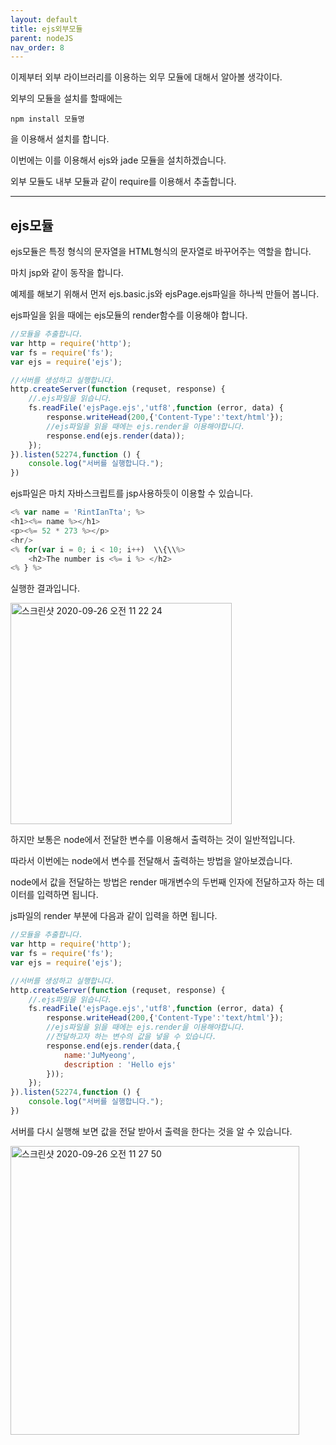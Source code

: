 ```yaml
---
layout: default
title: ejs외부모듈
parent: nodeJS
nav_order: 8
---
```


이제부터 외부 라이브러리를 이용하는 외무 모듈에 대해서 알아볼 생각이다.

외부의 모듈을 설치를 할때에는 

    npm install 모듈명

을 이용해서 설치를 합니다.

이번에는 이를 이용해서 ejs와 jade 모듈을 설치하겠습니다.

외부 모듈도 내부 모듈과 같이 require를 이용해서 추출합니다.

---

## ejs모듈

ejs모듈은 특정 형식의 문자열을 HTML형식의 문자열로 바꾸어주는 역할을 합니다.

마치 jsp와 같이 동작을 합니다.

예제를 해보기 위해서 먼저 ejs.basic.js와 ejsPage.ejs파일을 하나씩 만들어 봅니다.

ejs파일을 읽을 때에는 ejs모듈의 render함수를 이용해야 합니다.

```js
//모듈을 추출합니다.
var http = require('http');
var fs = require('fs');
var ejs = require('ejs');

//서버를 생성하고 실행합니다.
http.createServer(function (requset, response) {
    //.ejs파일을 읽습니다.
    fs.readFile('ejsPage.ejs','utf8',function (error, data) {
        response.writeHead(200,{'Content-Type':'text/html'});
        //ejs파일을 읽을 때에는 ejs.render을 이용해야합니다.
        response.end(ejs.render(data));
    });
}).listen(52274,function () {
    console.log("서버를 실행합니다.");
})
```

ejs파일은 마치 자바스크립트를 jsp사용하듯이 이용할 수 있습니다.

```js
<% var name = 'RintIanTta'; %>
<h1><%= name %></h1>
<p><%= 52 * 273 %></p>
<hr/>
<% for(var i = 0; i < 10; i++)  \\{\\%>
    <h2>The number is <%= i %> </h2>
<% } %>
```

실행한 결과입니다.

<img width="354" alt="스크린샷 2020-09-26 오전 11 22 24" src="https://user-images.githubusercontent.com/16849874/94328061-8eb6db80-ffea-11ea-96e2-73c3649358c8.png">

하지만 보통은 node에서 전달한 변수를 이용해서 출력하는 것이 일반적입니다.

따라서 이번에는 node에서 변수를 전달해서 출력하는 방법을 알아보겠습니다.

node에서 값을 전달하는 방법은 render 매개변수의 두번째 인자에 전달하고자 하는 데이터를 입력하면 됩니다.

js파일의 render 부분에 다음과 같이 입력을 하면 됩니다.

```js
//모듈을 추출합니다.
var http = require('http');
var fs = require('fs');
var ejs = require('ejs');

//서버를 생성하고 실행합니다.
http.createServer(function (requset, response) {
    //.ejs파일을 읽습니다.
    fs.readFile('ejsPage.ejs','utf8',function (error, data) {
        response.writeHead(200,{'Content-Type':'text/html'});
        //ejs파일을 읽을 때에는 ejs.render을 이용해야합니다.
        //전달하고자 하는 변수의 값을 넣을 수 있습니다.
        response.end(ejs.render(data,{
            name:'JuMyeong',
            description : 'Hello ejs'
        }));
    });
}).listen(52274,function () {
    console.log("서버를 실행합니다.");
})
```

서버를 다시 실행해 보면 값을 전달 받아서 출력을 한다는 것을 알 수 있습니다.

<img width="462" alt="스크린샷 2020-09-26 오전 11 27 50" src="https://user-images.githubusercontent.com/16849874/94328187-5368dc80-ffeb-11ea-9583-3a000a0dea8e.png">